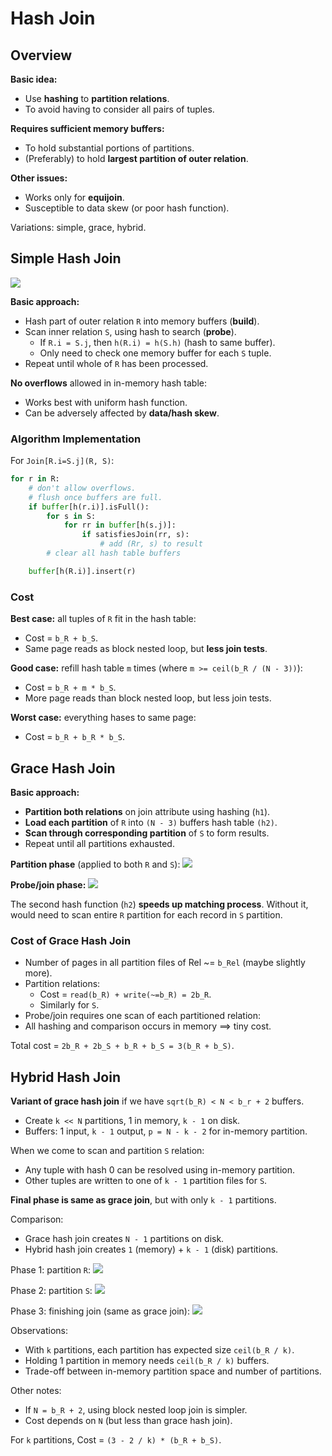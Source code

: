 # Hash Join
## Overview
**Basic idea:**
- Use **hashing** to **partition relations**.
- To avoid having to consider all pairs of tuples.

**Requires sufficient memory buffers:**
- To hold substantial portions of partitions.
- (Preferably) to hold **largest partition of outer relation**.

**Other issues:**
- Works only for **equijoin**.
- Susceptible to data skew (or poor hash function).

Variations: simple, grace, hybrid.

## Simple Hash Join
![](https://cgi.cse.unsw.edu.au/~cs9315/21T1/lectures/join-hash/Pics/join/hash-join.png)

**Basic approach:**
- Hash part of outer relation ``R`` into memory buffers (**build**).
- Scan inner relation ``S``, using hash to search (**probe**).
    - If ``R.i = S.j``, then ``h(R.i) = h(S.h)`` (hash to same buffer).
    - Only need to check one memory buffer for each ``S`` tuple.
- Repeat until whole of ``R`` has been processed.

**No overflows** allowed in in-memory hash table:
- Works best with uniform hash function.
- Can be adversely affected by **data/hash skew**.

### Algorithm Implementation
For ``Join[R.i=S.j](R, S)``:

```py
for r in R:
    # don't allow overflows.
    # flush once buffers are full.
    if buffer[h(r.i)].isFull():
        for s in S:
            for rr in buffer[h(s.j)]:
                if satisfiesJoin(rr, s):
                    # add (Rr, s) to result
        # clear all hash table buffers

    buffer[h(R.i)].insert(r)
```

### Cost
**Best case:** all tuples of ``R`` fit in the hash table:
- Cost = ``b_R + b_S``.
- Same page reads as block nested loop, but **less join tests**.

**Good case:** refill hash table ``m`` times (where ``m >= ceil(b_R / (N - 3))``):
- Cost = ``b_R + m * b_S``.
- More page reads than block nested loop, but less join tests.

**Worst case:** everything hases to same page:
- Cost = ``b_R + b_R * b_S``.

## Grace Hash Join
**Basic approach:**
- **Partition both relations** on join attribute using hashing (``h1``).
- **Load each partition** of ``R`` into ``(N - 3)`` buffers hash table ``(h2)``.
- **Scan through corresponding partition** of ``S`` to form results.
- Repeat until all partitions exhausted.

**Partition phase** (applied to both ``R`` and ``S``):
![](https://cgi.cse.unsw.edu.au/~cs9315/21T1/lectures/join-hash/Pics/join/grace-hash1.png)

**Probe/join phase:**
![](https://cgi.cse.unsw.edu.au/~cs9315/21T1/lectures/join-hash/Pics/join/grace-hash2.png)

The second hash function (``h2``) **speeds up matching process**. Without it, would need to scan entire ``R`` partition for each record in ``S`` partition.

### Cost of Grace Hash Join
- Number of pages in all partition files of Rel ~= ``b_Rel`` (maybe slightly more).
- Partition relations: 
    - Cost = ``read(b_R) + write(~=b_R) = 2b_R``.
    - Similarly for ``S``.
- Probe/join requires one scan of each partitioned relation:
- All hashing and comparison occurs in memory ==> tiny cost.

Total cost = ``2b_R + 2b_S + b_R + b_S = 3(b_R + b_S)``.

## Hybrid Hash Join
**Variant of grace hash join** if we have ``sqrt(b_R) < N < b_r + 2`` buffers.
- Create ``k << N`` partitions, 1 in memory, ``k - 1`` on disk.
- Buffers: 1 input, ``k - 1`` output, ``p = N - k - 2`` for in-memory partition.

When we come to scan and partition ``S`` relation:
- Any tuple with hash 0 can be resolved using in-memory partition.
- Other tuples are written to one of ``k - 1`` partition files for ``S``.

**Final phase is same as grace join**, but with only ``k - 1`` partitions.

Comparison:
- Grace hash join creates ``N - 1`` partitions on disk.
- Hybrid hash join creates ``1`` (memory) + ``k - 1`` (disk) partitions.

Phase 1: partition ``R``:
![](https://cgi.cse.unsw.edu.au/~cs9315/21T1/lectures/join-hash/Pics/join/hyb-hash1.png)

Phase 2: partition ``S``:
![](https://cgi.cse.unsw.edu.au/~cs9315/21T1/lectures/join-hash/Pics/join/hyb-hash2.png)

Phase 3: finishing join (same as grace join):
![](https://cgi.cse.unsw.edu.au/~cs9315/21T1/lectures/join-hash/Pics/join/hyb-hash3.png)

Observations:
- With ``k`` partitions, each partition has expected size ``ceil(b_R / k)``.
- Holding 1 partition in memory needs ``ceil(b_R / k)`` buffers.
- Trade-off between in-memory partition space and number of partitions.

Other notes:
- If ``N = b_R + 2``, using block nested loop join is simpler.
- Cost depends on ``N`` (but less than grace hash join).

For ``k`` partitions, Cost = ``(3 - 2 / k) * (b_R + b_S)``.